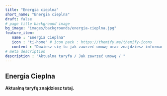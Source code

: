 ```yaml
---
title: "Energia cieplna"
short_name: "Energia cieplna"
draft: false
# page title background image
bg_image: "images/backgrounds/energia-cieplna.jpg"
feature_item:
   name : "Energia Cieplna"
   icon : "ti-home" # icon pack : https://themify.me/themify-icons
   content : "Dowiesz się tu jak zawrzeć umowę oraz znajdziesz informację o atualnej taryfie"
# meta description
description : "Aktualna taryfa / Jak zawrzeć umowę / "
---
```


## Energia Cieplna

**Aktualną taryfę znajdziesz tutaj.**